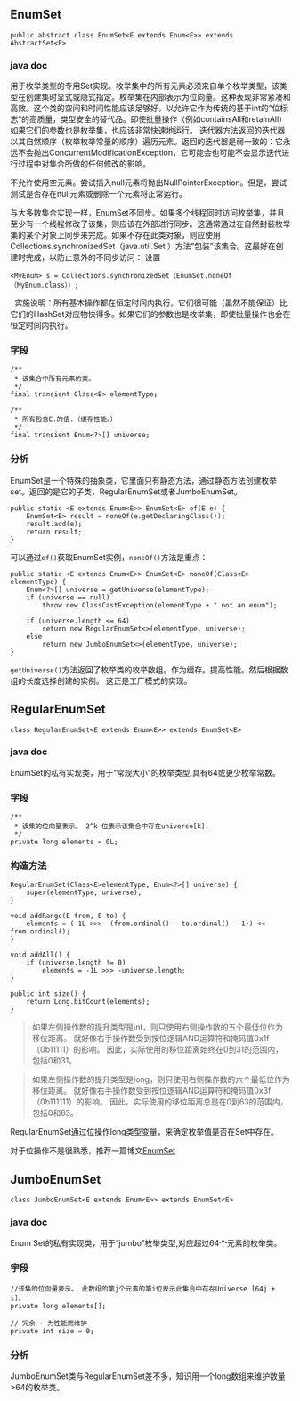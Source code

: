 ## EnumSet ##

    public abstract class EnumSet<E extends Enum<E>> extends AbstractSet<E>

### java doc ###

用于枚举类型的专用Set实现。枚举集中的所有元素必须来自单个枚举类型，该类型在创建集时显式或隐式指定。枚举集在内部表示为位向量。这种表现非常紧凑和高效。这个类的空间和时间性能应该足够好，以允许它作为传统的基于int的“位标志”的高质量，类型安全的替代品。即使批量操作（例如containsAll和retainAll）如果它们的参数也是枚举集，也应该非常快速地运行。
迭代器方法返回的迭代器以其自然顺序（枚举枚举常量的顺序）遍历元素。返回的迭代器是弱一致的：它永远不会抛出ConcurrentModificationException，它可能会也可能不会显示迭代进行过程中对集合所做的任何修改的影响。

不允许使用空元素。尝试插入null元素将抛出NullPointerException。但是，尝试测试是否存在null元素或删除一个元素将正常运行。

与大多数集合实现一样，EnumSet不同步。如果多个线程同时访问枚举集，并且至少有一个线程修改了该集，则应该在外部进行同步。这通常通过在自然封装枚举集的某个对象上同步来完成。如果不存在此类对象，则应使用Collections.synchronizedSet（java.util.Set <T>）方法“包装”该集合。这最好在创建时完成，以防止意外的不同步访问：
设置

    <MyEnum> s = Collections.synchronizedSet（EnumSet.noneOf（MyEnum.class））;
 
实施说明：所有基本操作都在恒定时间内执行。它们很可能（虽然不能保证）比它们的HashSet对应物快得多。如果它们的参数也是枚举集，即使批量操作也会在恒定时间内执行。

### 字段 ###

    /**
     * 该集合中所有元素的类。
     */
    final transient Class<E> elementType;

    /**
     * 所有包含E.的值.（缓存性能。）
     */
    final transient Enum<?>[] universe;

### 分析 ###

EnumSet是一个特殊的抽象类，它里面只有静态方法，通过静态方法创建枚举set。返回的是它的子类，RegularEnumSet或者JumboEnumSet。

    public static <E extends Enum<E>> EnumSet<E> of(E e) {
        EnumSet<E> result = noneOf(e.getDeclaringClass());
        result.add(e);
        return result;
    }

可以通过`of()`获取EnumSet实例，`noneOf()`方法是重点：

    public static <E extends Enum<E>> EnumSet<E> noneOf(Class<E> elementType) {
        Enum<?>[] universe = getUniverse(elementType);
        if (universe == null)
            throw new ClassCastException(elementType + " not an enum");

        if (universe.length <= 64)
            return new RegularEnumSet<>(elementType, universe);
        else
            return new JumboEnumSet<>(elementType, universe);
    }

`getUniverse()`方法返回了枚举类的枚举数组。作为缓存。提高性能。然后根据数组的长度选择创建的实例。
这正是工厂模式的实现。


## RegularEnumSet ##

    class RegularEnumSet<E extends Enum<E>> extends EnumSet<E>

### java doc ###

EnumSet的私有实现类，用于“常规大小”的枚举类型,具有64或更少枚举常数。


### 字段 ###
    /**
     * 该集的位向量表示。 2^k 位表示该集合中存在universe[k].
     */
    private long elements = 0L;


### 构造方法 ###

    RegularEnumSet(Class<E>elementType, Enum<?>[] universe) {
        super(elementType, universe);
    }

    void addRange(E from, E to) {
        elements = (-1L >>>  (from.ordinal() - to.ordinal() - 1)) << from.ordinal();
    }

    void addAll() {
        if (universe.length != 0)
            elements = -1L >>> -universe.length;
    }

    public int size() {
        return Long.bitCount(elements);
    }


>如果左侧操作数的提升类型是int，则只使用右侧操作数的五个最低位作为移位距离。 就好像右手操作数受到按位逻辑AND运算符和掩码值0x1f（0b11111）的影响。 因此，实际使用的移位距离始终在0到31的范围内，包括0和31。

>如果左侧操作数的提升类型是long，则只使用右侧操作数的六个最低位作为移位距离。 就好像右手操作数受到按位逻辑AND运算符和掩码值0x3f（0b111111）的影响。 因此，实际使用的移位距离总是在0到63的范围内，包括0和63。

RegularEnumSet通过位操作long类型变量，来确定枚举值是否在Set中存在。

对于位操作不是很熟悉，推荐一篇博文[EnumSet](https://blog.csdn.net/java_4_ever/article/details/42263297)


## JumboEnumSet ##

    class JumboEnumSet<E extends Enum<E>> extends EnumSet<E>

### java doc ###

Enum Set的私有实现类，用于“jumbo”枚举类型,对应超过64个元素的枚举类。

### 字段 ###

    //该集的位向量表示。 此数组的第j个元素的第i位表示此集合中存在Universe [64j + i]。
    private long elements[];

    // 冗余 - 为性能而维护
    private int size = 0;

### 分析 ###

JumboEnumSet类与RegularEnumSet差不多，知识用一个long数组来维护数量>64的枚举类。
